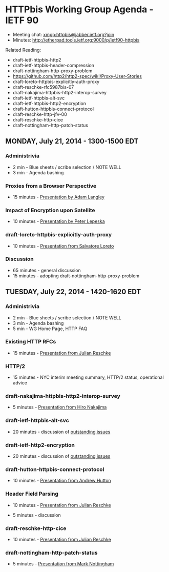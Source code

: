 # HTTPbis Working Group Agenda - IETF 90

* Meeting chat: <xmpp:httpbis@jabber.ietf.org?join>
* Minutes: http://etherpad.tools.ietf.org:9000/p/ietf90-httpbis

Related Reading:

* draft-ietf-httpbis-http2
* draft-ietf-httpbis-header-compression
* draft-nottingham-http-proxy-problem
* https://github.com/http2/http2-spec/wiki/Proxy-User-Stories
* draft-loreto-httpbis-explicitly-auth-proxy
* draft-reschke-rfc5987bis-07
* draft-nakajima-httpbis-http2-interop-survey
* draft-ietf-httpbis-alt-svc
* draft-ietf-httpbis-http2-encryption
* draft-hutton-httpbis-connect-protocol
* draft-reschke-http-jfv-00
* draft-reschke-http-cice
* draft-nottingham-http-patch-status 


## MONDAY, July 21, 2014 - 1300-1500 EDT

### Administrivia
* 2 min - Blue sheets / scribe selection / NOTE WELL
* 3 min - Agenda bashing

### Proxies from a Browser Perspective
* 15 minutes - [Presentation by Adam Langley](http://httpwg.github.io/wg-materials/ietf90/agl-proxies.pdf)

### Impact of Encryption upon Satellite
* 10 minutes - [Presentation by Peter Lepeska]()

### draft-loreto-httpbis-explicitly-auth-proxy
* 10 minutes - [Presentation from Salvatore Loreto]()

### Discussion
* 65 minutes - general discussion
* 15 minutes - adopting draft-nottingham-http-proxy-problem



## TUESDAY, July 22, 2014 - 1420-1620 EDT

### Administrivia
* 2 min - Blue sheets / scribe selection / NOTE WELL
* 3 min - Agenda bashing
* 5 min - WG Home Page, HTTP FAQ

### Existing HTTP RFCs
* 15 minutes - [Presentation from Julian Reschke](http://httpwg.github.io/wg-materials/ietf90/ietf-90-httpbis-progressing.pdf)

### HTTP/2
* 15 minutes - NYC interim meeting summary, HTTP/2 status, operational advice

### draft-nakajima-httpbis-http2-interop-survey
* 5 minutes - [Presentation from Hiro Nakajima]()

### draft-ietf-httpbis-alt-svc
* 20 minutes - discussion of [outstanding issues](https://github.com/httpwg/http-extensions/issues?labels=alt-svc&state=open)

### draft-ietf-http2-encryption
* 20 minutes - discussion of [outstanding issues](https://github.com/httpwg/http-extensions/issues?labels=opp-sec&state=open)

### draft-hutton-httpbis-connect-protocol
* 10 minutes - [Presentation from Andrew Hutton]()

### Header Field Parsing
* 10 minutes - [Presentation from Julian Reschke](http://httpwg.github.io/wg-materials/ietf90/ietf-90-httpbis-header-field-parsing.pdf)

* 5 minutes - discussion

### draft-reschke-http-cice
* 10 minutes - [Presentation from Julian Reschke](http://httpwg.github.io/wg-materials/ietf90/ietf-90-httpbis-cice.pdf)

### draft-nottingham-http-patch-status
* 5 minutes - [Presentation from Mark Nottingham]()

